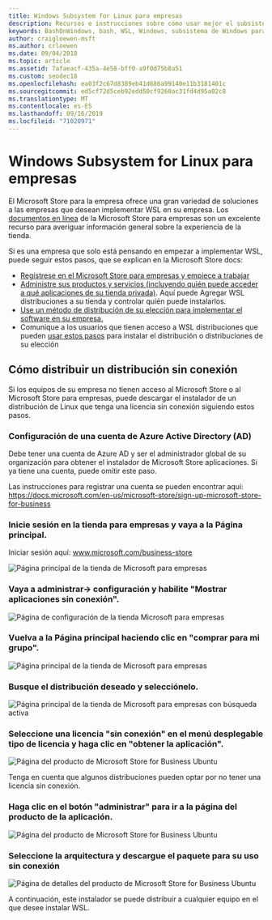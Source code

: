 ```yaml
---
title: Windows Subsystem for Linux para empresas
description: Recursos e instrucciones sobre cómo usar mejor el subsistema de Windows para Linux en un entorno empresarial.
keywords: BashOnWindows, bash, WSL, Windows, subsistema de Windows para Linux, windowssubsystem, Ubuntu, Debian, SuSE, Windows 10, Enterprise, implementación, sin conexión, empaquetado, almacenamiento, distribución, instalación, instalación
author: craigloewen-msft
ms.author: crloewen
ms.date: 09/04/2018
ms.topic: article
ms.assetid: 7afaeacf-435a-4e58-bff0-a9f0d75b8a51
ms.custom: seodec18
ms.openlocfilehash: ea03f2c67d8389eb41d686a99140e11b3181401c
ms.sourcegitcommit: ed5cf72d5ceb92edd50cf9260ac31fd4d95a02c8
ms.translationtype: MT
ms.contentlocale: es-ES
ms.lasthandoff: 09/16/2019
ms.locfileid: "71020971"
---
```

# <a name="windows-subsystem-for-linux-for-enterprise"></a>Windows Subsystem for Linux para empresas

El Microsoft Store para la empresa ofrece una gran variedad de soluciones a las empresas que desean implementar WSL en su empresa. Los [documentos en línea](https://docs.microsoft.com/en-us/microsoft-store/) de la Microsoft Store para empresas son un excelente recurso para averiguar información general sobre la experiencia de la tienda.

Si es una empresa que solo está pensando en empezar a implementar WSL, puede seguir estos pasos, que se explican en la Microsoft Store docs:

* [Regístrese en el Microsoft Store para empresas y empiece a trabajar](https://docs.microsoft.com/en-us/microsoft-store/sign-up-microsoft-store-for-business-overview)
* [Administre sus productos y servicios (incluyendo quién puede acceder a qué aplicaciones de su tienda privada)](https://docs.microsoft.com/en-us/microsoft-store/manage-apps-microsoft-store-for-business-overview). Aquí puede Agregar WSL distribuciones a su tienda y controlar quién puede instalarlos.
* [Use un método de distribución de su elección para implementar el software en su empresa.](https://docs.microsoft.com/en-us/microsoft-store/distribute-apps-to-your-employees-microsoft-store-for-business)
* Comunique a los usuarios que tienen acceso a WSL distribuciones que pueden [usar estos pasos](https://docs.microsoft.com/en-us/windows/wsl/install-win10) para instalar el distribución o distribuciones de su elección 

## <a name="how-to-distribute-a-distro-offline"></a>Cómo distribuir un distribución sin conexión

Si los equipos de su empresa no tienen acceso al Microsoft Store o al Microsoft Store para empresas, puede descargar el instalador de un distribución de Linux que tenga una licencia sin conexión siguiendo estos pasos. 

### <a name="set-up-an-azure-active-directory-ad-account"></a>Configuración de una cuenta de Azure Active Directory (AD) 

Debe tener una cuenta de Azure AD y ser el administrador global de su organización para obtener el instalador de Microsoft Store aplicaciones. Si ya tiene una cuenta, puede omitir este paso.

Las instrucciones para registrar una cuenta se pueden encontrar aquí: https://docs.microsoft.com/en-us/microsoft-store/sign-up-microsoft-store-for-business

### <a name="sign-into-the-store-for-business-and-go-to-the-homepage"></a>Inicie sesión en la tienda para empresas y vaya a la Página principal.
Iniciar sesión aquí: www.microsoft.com/business-store

![Página principal de la tienda de Microsoft para empresas](media/offlineinstallscreens/1-screen.png)

### <a name="go-to-manage-settings-and-enable-show-offline-apps"></a>Vaya a administrar-> configuración y habilite "Mostrar aplicaciones sin conexión".

![Página de configuración de la tienda Microsoft para empresas](media/offlineinstallscreens/2-screen.png)

### <a name="go-back-to-the-main-page-by-clicking-shop-for-my-group"></a>Vuelva a la Página principal haciendo clic en "comprar para mi grupo".

![Página principal de la tienda de Microsoft para empresas](media/offlineinstallscreens/1-screen.png)

### <a name="search-for-your-desired-distro-and-select-it"></a>Busque el distribución deseado y selecciónelo.

![Página principal de la tienda de Microsoft para empresas con búsqueda activa](media/offlineinstallscreens/3-screen.png)

### <a name="select-an-offline-license-in-the-license-type-dropdown-menu-and-click-get-the-app"></a>Seleccione una licencia "sin conexión" en el menú desplegable tipo de licencia y haga clic en "obtener la aplicación".

![Página del producto de Microsoft Store for Business Ubuntu](media/offlineinstallscreens/4-screen.png)

Tenga en cuenta que algunos distribuciones pueden optar por no tener una licencia sin conexión.

### <a name="click-the-manage-button-to-get-to-the-apps-product-page"></a>Haga clic en el botón "administrar" para ir a la página del producto de la aplicación.

![Página del producto de Microsoft Store for Business Ubuntu](media/offlineinstallscreens/5-screen.png)

### <a name="select-your-architecture-and-download-the-package-for-offline-use"></a>Seleccione la arquitectura y descargue el paquete para su uso sin conexión

![Página de detalles del producto de Microsoft Store for Business Ubuntu](media/offlineinstallscreens/6-screen.png)

A continuación, este instalador se puede distribuir a cualquier equipo en el que desee instalar WSL.